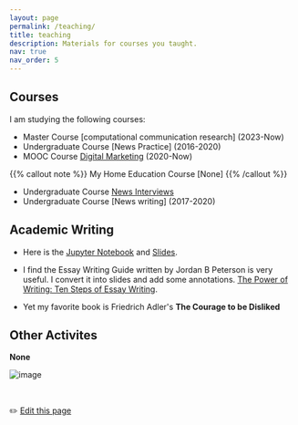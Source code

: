 ```yaml
---
layout: page
permalink: /teaching/
title: teaching
description: Materials for courses you taught. 
nav: true
nav_order: 5
---
```


## Courses

I am studying the following courses:

- Master Course [computational communication research] (2023-Now)
- Undergraduate Course [News Practice] (2016-2020)
- MOOC Course [Digital Marketing](https://www.icourse163.org/course/20201232-1462060162) (2020-Now)

{{% callout note %}} My Home Education Course [None] {{% /callout %}}

- Undergraduate Course [News Interviews](2016-2020)
- Undergraduate Course [News writing] (2017-2020)

## Academic Writing

- Here is the [Jupyter Notebook](https://nbviewer.jupyter.org/github/SocratesAcademy/craft/blob/main/The-Craft-of-Writing.ipynb?flush_cache=true) and [Slides](https://nbviewer.jupyter.org/format/slides/github/SocratesAcademy/craft/blob/main/The-Craft-of-Writing.ipynb#/). 
- I find the Essay Writing Guide written by Jordan B Peterson is very useful. I convert it into slides and add some annotations. [The Power of Writing: Ten Steps of Essay Writing](https://computational-communication.com/workshop/notebook/Essay%20Writing%20Guide.slides.html#/). 

- Yet my favorite book is Friedrich Adler's **The Courage to be Disliked** 


## Other Activites
**None**

![image](https://user-images.githubusercontent.com/543384/147380016-da65a625-6480-47f4-8e27-5034d696f553.png)

<br>
    
✏️ [Edit this page](https://github.com/SocratesClub/SocratesClub.github.io/edit/master/_pages/teaching.md)

<br>
